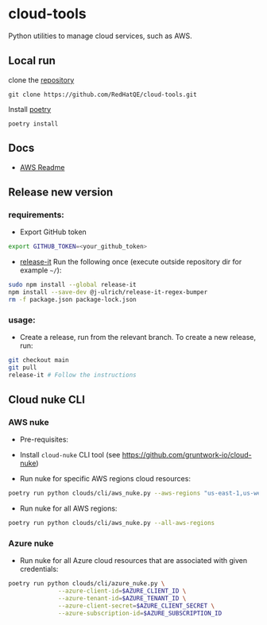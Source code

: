 # cloud-tools
Python utilities to manage cloud services, such as AWS.

## Local run

clone the [repository](https://github.com/RedHatQE/cloud-tools.git)

```
git clone https://github.com/RedHatQE/cloud-tools.git
```

Install [poetry](https://github.com/python-poetry/poetry)

```
poetry install
```

## Docs
- [AWS Readme](clouds/aws/README.md)

## Release new version
### requirements:
* Export GitHub token
```bash
export GITHUB_TOKEN=<your_github_token>
```
* [release-it](https://github.com/release-it/release-it)
Run the following once (execute outside repository dir for example `~/`):
```bash
sudo npm install --global release-it
npm install --save-dev @j-ulrich/release-it-regex-bumper
rm -f package.json package-lock.json
```
### usage:
* Create a release, run from the relevant branch.
To create a new release, run:
```bash
git checkout main
git pull
release-it # Follow the instructions
```

## Cloud nuke CLI
### AWS nuke
* Pre-requisites:
- Install `cloud-nuke` CLI tool (see https://github.com/gruntwork-io/cloud-nuke)
* Run nuke for specific AWS regions cloud resources:
```bash
poetry run python clouds/cli/aws_nuke.py --aws-regions "us-east-1,us-west-2"
```
* Run nuke for all AWS regions:
```bash
poetry run python clouds/cli/aws_nuke.py --all-aws-regions
```
### Azure nuke
* Run nuke for all Azure cloud resources that are associated with given credentials:
```bash
poetry run python clouds/cli/azure_nuke.py \
              --azure-client-id=$AZURE_CLIENT_ID \
              --azure-tenant-id=$AZURE_TENANT_ID \
              --azure-client-secret=$AZURE_CLIENT_SECRET \
              --azure-subscription-id=$AZURE_SUBSCRIPTION_ID
```
